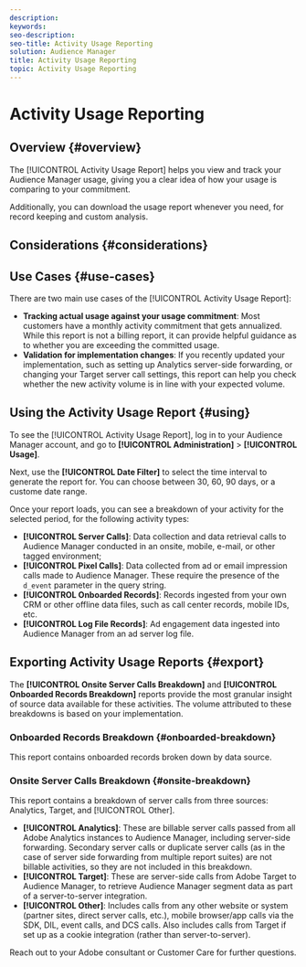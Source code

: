 ```yaml
---
description: 
keywords: 
seo-description: 
seo-title: Activity Usage Reporting
solution: Audience Manager
title: Activity Usage Reporting
topic: Activity Usage Reporting
---
```


# Activity Usage Reporting

## Overview {#overview}

The [!UICONTROL Activity Usage Report] helps you view and track your Audience Manager usage, giving you a clear idea of how your usage is comparing to your commitment.

Additionally, you can download the usage report whenever you need, for record keeping and custom analysis.

## Considerations {#considerations}

## Use Cases {#use-cases}

There are two main use cases of the [!UICONTROL Activity Usage Report]:

* **Tracking actual usage against your usage commitment**: Most customers have a monthly activity commitment that gets annualized. While this report is not a billing report, it can provide helpful guidance as to whether you are exceeding the committed usage.
* **Validation for implementation changes**: If you recently updated your implementation, such as setting up Analytics server-side forwarding, or changing your Target server call settings, this report can help you check whether the new activity volume is in line with your expected volume.  

## Using the Activity Usage Report {#using}

To see the [!UICONTROL Activity Usage Report], log in to your Audience Manager account, and go to **[!UICONTROL Administration]** > **[!UICONTROL Usage]**.

Next, use the **[!UICONTROL Date Filter]** to select the time interval to generate the report for. You can choose between 30, 60, 90 days, or a custome date range.

Once your report loads, you can see a breakdown of your activity for the selected period, for the following activity types:

* **[!UICONTROL Server Calls]**:  Data collection and data retrieval calls to Audience Manager conducted in an onsite, mobile, e-mail, or other tagged environment;
* **[!UICONTROL Pixel Calls]**: Data collected from ad or email impression calls made to Audience Manager. These require the presence of the `d_event` parameter in the query string.
* **[!UICONTROL Onboarded Records]**: Records ingested from your own CRM or other offline data files, such as call center records, mobile IDs, etc.
* **[!UICONTROL Log File Records]**: Ad engagement data ingested into Audience Manager from an ad server log file.


## Exporting Activity Usage Reports {#export}

The **[!UICONTROL Onsite Server Calls Breakdown]** and **[!UICONTROL Onboarded Records Breakdown]** reports provide the most granular insight of source data available for these activities. The volume attributed to these breakdowns is based on your implementation.

### Onboarded Records Breakdown {#onboarded-breakdown}

This report contains onboarded records broken down by data source.

### Onsite Server Calls Breakdown {#onsite-breakdown}

This report contains a breakdown of server calls from three sources: Analytics, Target, and [!UICONTROL Other].

* **[!UICONTROL Analytics]**: These are billable server calls passed from all Adobe Analytics instances to Audience Manager, including server-side forwarding. Secondary server calls or duplicate server calls (as in the case of server side forwarding from multiple report suites) are not billable activities, so they are not included in this breakdown.
* **[!UICONTROL Target]**: These are server-side calls from Adobe Target to Audience Manager, to retrieve Audience Manager segment data as part of a server-to-server integration.
* **[!UICONTROL Other]**: Includes calls from any other website or system (partner sites, direct server calls, etc.), mobile browser/app calls via the SDK, DIL, event calls, and DCS calls. Also includes calls from Target if set up as a cookie integration (rather than server-to-server).  


Reach out to your Adobe consultant or Customer Care for further questions.
